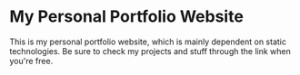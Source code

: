 # My Personal Portfolio Website
This is my personal portfolio website, which is mainly dependent on static technologies. Be sure to check my projects and stuff through the link when you're free.
